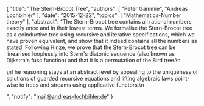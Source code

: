 {
    "title": "The Stern-Brocot Tree",
    "authors": [
        "Peter Gammie",
        "Andreas Lochbihler"
    ],
    "date": "2015-12-22",
    "topics": [
        "Mathematics-Number theory"
    ],
    "abstract": "The Stern-Brocot tree contains all rational numbers exactly once and in their lowest terms.  We formalise the Stern-Brocot tree as a coinductive tree using recursive and iterative specifications, which we have proven equivalent, and show that it indeed contains all the numbers as stated.  Following Hinze, we prove that the Stern-Brocot tree can be linearised looplessly into Stern's diatonic sequence (also known as Dijkstra's fusc function) and that it is a permutation of the Bird tree.\n</p><p>\nThe reasoning stays at an abstract level by appealing to the uniqueness of solutions of guarded recursive equations and lifting algebraic laws point-wise to trees and streams using applicative functors.\n</p>",
    "notify": "mail@andreas-lochbihler.de"
}